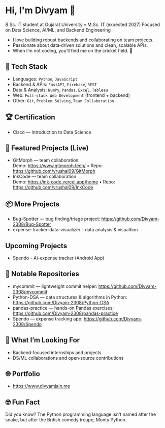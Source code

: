 # Hi, I'm Divyam 👋

B.Sc. IT student at Gujarat University • M.Sc. IT (expected 2027)
Focused on Data Science, AI/ML, and Backend Engineering

- I love building robust backends and collaborating on team projects.
- Passionate about data‑driven solutions and clean, scalable APIs.
- When I’m not coding, you’ll find me on the cricket field. 🏏

## 🔧 Tech Stack
- Languages: `Python`, `JavaScript`
- Backend & APIs: `FastAPI`, `Firebase`, `REST`
- Data & Analysis: `NumPy`, `Pandas`, `Excel`, `Tableau`
- Web: `Full‑stack Web Development` (frontend + backend)
- Other: `Git`, `Problem Solving`, `Team Collaboration`

## 🏆 Certification
- Cisco — Introduction to Data Science

## 🚀 Featured Projects (Live)
- GitMorph — team collaboration  
  Demo: https://www.gitmorph.tech/ • Repo: https://github.com/vrushal09/GitMorph
- InkCode — team collaboration  
  Demo: https://ink-code.vercel.app/home • Repo: https://github.com/vrushal09/InkCode

## 📦 More Projects
- Bug-Spotter — bug finding/triage project: https://github.com/Divyam-2308/Bug-Spotter
- expense-tracker-data-visualizer - data analysis & visualtion
  
## Upcoming Projects
- Spendo - Ai-expense tracker (Android App)

## 📌 Notable Repositories
- mycommit — lightweight commit helper: https://github.com/Divyam-2308/mycommit
- Python-DSA — data structures & algorithms in Python: https://github.com/Divyam-2308/Python-DSA
- pandas-practice — hands-on Pandas exercises: https://github.com/Divyam-2308/pandas-practice
- Spendo — expense tracking app: https://github.com/Divyam-2308/Spendo

## 🎯 What I’m Looking For
- Backend‑focused internships and projects
- DS/ML collaborations and open‑source contributions

## 🌐 Portfolio
- https://www.divyamjain.me

## 🤓 Fun Fact
Did you know? The Python programming language isn't named after the snake, but after the British comedy troupe, Monty Python.
